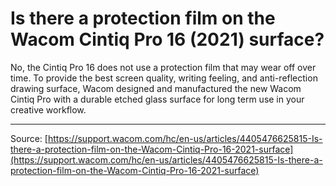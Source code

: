 # Is there a protection film on the Wacom Cintiq Pro 16 (2021) surface?

No, the Cintiq Pro 16 does not use a protection film that may wear off over time. To provide the best screen quality, writing feeling, and anti-reflection drawing surface, Wacom designed and manufactured the new Wacom Cintiq Pro with a durable etched glass surface for long term use in your creative workflow.

---
Source: [https://support.wacom.com/hc/en-us/articles/4405476625815-Is-there-a-protection-film-on-the-Wacom-Cintiq-Pro-16-2021-surface](https://support.wacom.com/hc/en-us/articles/4405476625815-Is-there-a-protection-film-on-the-Wacom-Cintiq-Pro-16-2021-surface)
